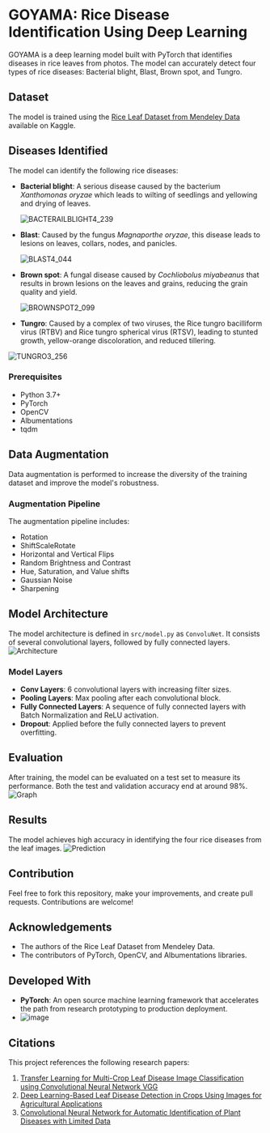 
# GOYAMA: Rice Disease Identification Using Deep Learning

GOYAMA is a deep learning model built with PyTorch that identifies diseases in rice leaves from photos. The model can accurately detect four types of rice diseases: Bacterial blight, Blast, Brown spot, and Tungro.



## Dataset

The model is trained using the [Rice Leaf Dataset from Mendeley Data](https://www.kaggle.com/datasets/maimunulkjisan/rice-leaf-dataset-from-mendeley-data) available on Kaggle.

## Diseases Identified

The model can identify the following rice diseases:
- **Bacterial blight**: A serious disease caused by the bacterium *Xanthomonas oryzae* which leads to wilting of seedlings and yellowing and drying of leaves.
  
  ![BACTERAILBLIGHT4_239](https://github.com/jaliyanimanthako/Goyama/assets/161110418/468ec9eb-a1ab-453f-b6e2-5e345219a0f4)
  
- **Blast**: Caused by the fungus *Magnaporthe oryzae*, this disease leads to lesions on leaves, collars, nodes, and panicles.
  
  ![BLAST4_044](https://github.com/jaliyanimanthako/Goyama/assets/161110418/98298f46-d167-40ef-a175-98e4b0b0692a)

- **Brown spot**: A fungal disease caused by *Cochliobolus miyabeanus* that results in brown lesions on the leaves and grains, reducing the grain quality and yield.
  
  ![BROWNSPOT2_099](https://github.com/jaliyanimanthako/Goyama/assets/161110418/1c5aa2eb-28be-4992-be3e-843f0ebec259)

- **Tungro**: Caused by a complex of two viruses, the Rice tungro bacilliform virus (RTBV) and Rice tungro spherical virus (RTSV), leading to stunted growth, yellow-orange discoloration, and reduced tillering.
  
![TUNGRO3_256](https://github.com/jaliyanimanthako/Goyama/assets/161110418/c6b2dec7-85dd-49b2-a620-4caf71f13f5b)


### Prerequisites

- Python 3.7+
- PyTorch
- OpenCV
- Albumentations
- tqdm
## Data Augmentation

Data augmentation is performed to increase the diversity of the training dataset and improve the model's robustness.

### Augmentation Pipeline

The augmentation pipeline includes:
- Rotation
- ShiftScaleRotate
- Horizontal and Vertical Flips
- Random Brightness and Contrast
- Hue, Saturation, and Value shifts
- Gaussian Noise
- Sharpening


## Model Architecture

The model architecture is defined in `src/model.py` as `ConvoluNet`. It consists of several convolutional layers, followed by fully connected layers.
![Architecture](https://github.com/jaliyanimanthako/Goyama/assets/161110418/e6c4a630-0590-4040-b9a0-057fe871479d)


### Model Layers

- **Conv Layers**: 6 convolutional layers with increasing filter sizes.
- **Pooling Layers**: Max pooling after each convolutional block.
- **Fully Connected Layers**: A sequence of fully connected layers with Batch Normalization and ReLU activation.
- **Dropout**: Applied before the fully connected layers to prevent overfitting.

## Evaluation

After training, the model can be evaluated on a test set to measure its performance. Both the test and validation accuracy end at around 98%.
![Graph](https://github.com/jaliyanimanthako/Goyama/assets/161110418/1cf6ce52-bcef-46e1-a6c9-028b669281ff)


## Results

The model achieves high accuracy in identifying the four rice diseases from the leaf images. 
![Prediction](https://github.com/jaliyanimanthako/Goyama/assets/161110418/eb131fee-ff43-4875-a25e-f7f14b741c6d)


## Contribution

Feel free to fork this repository, make your improvements, and create pull requests. Contributions are welcome!

## Acknowledgements

- The authors of the Rice Leaf Dataset from Mendeley Data.
- The contributors of PyTorch, OpenCV, and Albumentations libraries.

## Developed With

- **PyTorch**: An open source machine learning framework that accelerates the path from research prototyping to production deployment.
- ![image](https://github.com/jaliyanimanthako/Goyama/assets/161110418/06a3c4e6-da40-4587-8646-e62e02226a4e)

## Citations

This project references the following research papers:

1. [Transfer Learning for Multi-Crop Leaf Disease Image Classification using Convolutional Neural Network VGG](https://www.sciencedirect.com/science/article/pii/S2589721721000416#bb0035)
2. [Deep Learning-Based Leaf Disease Detection in Crops Using Images for Agricultural Applications](https://doi.org/10.3390/agronomy12102395)
3. [Convolutional Neural Network for Automatic Identification of Plant Diseases with Limited Data](https://doi.org/10.3390/plants10010028)

